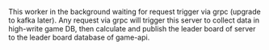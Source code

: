 This worker in the background waiting for request trigger via grpc (upgrade to kafka later). Any request via grpc will trigger this server to collect data in high-write game DB, then calculate and publish the leader board of server to the leader board database of game-api.

